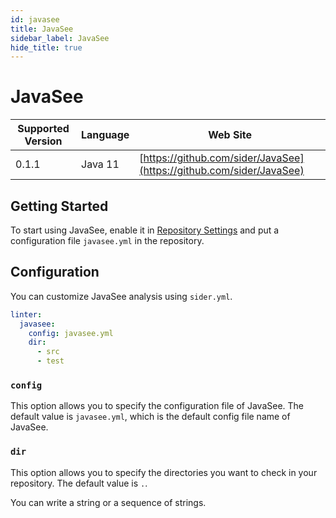 ```yaml
---
id: javasee
title: JavaSee
sidebar_label: JavaSee
hide_title: true
---
```


# JavaSee

| Supported Version | Language | Web Site |
| ----------------- | -------- | -------- |
| 0.1.1 | Java 11 | [https://github.com/sider/JavaSee](https://github.com/sider/JavaSee) |

## Getting Started

To start using JavaSee, enable it in [Repository Settings](../../getting-started/repository-settings.md) and put a configuration file `javasee.yml` in the repository.

## Configuration

You can customize JavaSee analysis using `sider.yml`.

```yaml
linter:
  javasee:
    config: javasee.yml
    dir:
      - src
      - test
```

### `config`

This option allows you to specify the configuration file of JavaSee.
The default value is `javasee.yml`, which is the default config file name of JavaSee.

### `dir`

This option allows you to specify the directories you want to check in your repository.
The default value is `.`.

You can write a string or a sequence of strings.

